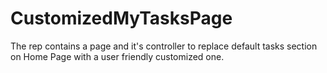 # CustomizedMyTasksPage
The rep contains a page and it's controller to replace default tasks section on Home Page with a user friendly customized one. 
